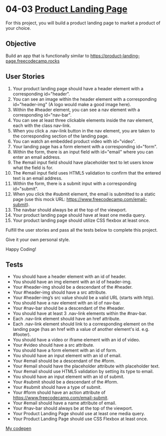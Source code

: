 # 04-03 [Product Landing Page](https://www.freecodecamp.org/learn/2022/responsive-web-design/build-a-product-landing-page-project/build-a-product-landing-page)

For this project, you will build a product landing page to market a product of your choice.

## Objective
Build an app that is functionally similar to https://product-landing-page.freecodecamp.rocks

## User Stories
1. Your product landing page should have a header element with a corresponding id="header".
1. You can see an image within the header element with a corresponding id="header-img" (A logo would make a good image here).
1. Within the #header element, you can see a nav element with a corresponding id="nav-bar".
1. You can see at least three clickable elements inside the nav element, each with the class nav-link.
1. When you click a .nav-link button in the nav element, you are taken to the corresponding section of the landing page.
1. You can watch an embedded product video with id="video".
1. Your landing page has a form element with a corresponding id="form".
1. Within the form, there is an input field with id="email" where you can enter an email address.
1. The #email input field should have placeholder text to let users know what the field is for.
1. The #email input field uses HTML5 validation to confirm that the entered text is an email address.
1. Within the form, there is a submit input with a corresponding id="submit".
1. When you click the #submit element, the email is submitted to a static page (use this mock URL: https://www.freecodecamp.com/email-submit).
1. The navbar should always be at the top of the viewport.
1. Your product landing page should have at least one media query.
1. Your product landing page should utilize CSS flexbox at least once.

Fulfill the user stories and pass all the tests below to complete this project.

Give it your own personal style.

Happy Coding!

## Tests
- You should have a header element with an id of header.
- You should have an img element with an id of header-img.
- Your #header-img should be a descendant of the #header.
- Your #header-img should have a src attribute.
- Your #header-img’s src value should be a valid URL (starts with http).
- You should have a nav element with an id of nav-bar.
- Your #nav-bar should be a descendant of the #header.
- You should have at least 3 .nav-link elements within the #nav-bar.
- Each .nav-link element should have an href attribute.
- Each .nav-link element should link to a corresponding element on the landing page (has an href with a value of another element's id. e.g. #footer).
- You should have a video or iframe element with an id of video.
- Your #video should have a src attribute.
- You should have a form element with an id of form.
- You should have an input element with an id of email.
- Your #email should be a descendant of the #form.
- Your #email should have the placeholder attribute with placeholder text.
- Your #email should use HTML5 validation by setting its type to email.
- You should have an input element with an id of submit.
- Your #submit should be a descendant of the #form.
- Your #submit should have a type of submit.
- Your #form should have an action attribute of https://www.freecodecamp.com/email-submit.
- Your #email should have a name attribute of email.
- Your #nav-bar should always be at the top of the viewport.
- Your Product Landing Page should use at least one media query.
- Your Product Landing Page should use CSS Flexbox at least once.

[My codepen](https://codepen.io/0xt0pdata/pen/gOeNWdz)